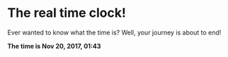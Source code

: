 # The real time clock!

Ever wanted to know what the time is? Well, your journey is about to end!

**The time is Nov 20, 2017, 01:43**